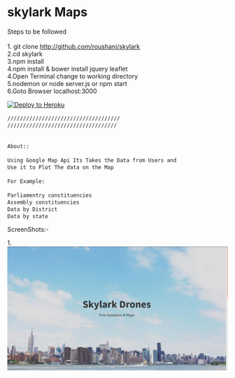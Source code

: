# skylark Maps

  Steps to be followed<br><br>
    1. git clone http://github.com/roushanj/skylark<br>
    2.cd skylark<br>
    3.npm install<br>
    4.npm install & bower install jquery leaflet <br>
    4.Open Terminal change to working directory<br>
    5.nodemon or node server.js or npm start<br>
    6.Goto Browser localhost:3000<br>


  [![Deploy to Heroku](https://www.herokucdn.com/deploy/button.png)](https://blooming-cove-50804.herokuapp.com)
    
    ////////////////////////////////////
    ///////////////////////////////////
    
    
    About::
    
    Using Google Map Api Its Takes the Data from Users and
    Use it to Plot The data on the Map 
    
    For Example:
    
    Parliamentry constituencies 
    Assembly constituencies
    Data by District
    Data by state
  
ScreenShots:-
  
  1.![Alt text](/Screenshots/homepage1.png?raw=true)
    
    
    
    
    
    

